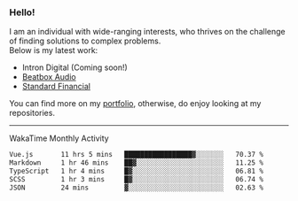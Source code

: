 ### Hello!

I am an individual with wide-ranging interests, who thrives on the challenge of finding solutions to complex problems. <br/> Below is my latest work:
- Intron Digital (Coming soon!)
- [Beatbox Audio](https://bumbleboss.xyz/w/beatbox-audio)
- [Standard Financial](https://bumbleboss.xyz/w/standard-financial)

You can find more on my [portfolio](https://bumbleboss.xyz/work), otherwise, do enjoy looking at my repositories.

---

WakaTime Monthly Activity

<!--START_SECTION:waka-->

```txt
Vue.js       11 hrs 5 mins   █████████████████▓░░░░░░░   70.37 %
Markdown     1 hr 46 mins    ██▓░░░░░░░░░░░░░░░░░░░░░░   11.25 %
TypeScript   1 hr 4 mins     █▓░░░░░░░░░░░░░░░░░░░░░░░   06.81 %
SCSS         1 hr 3 mins     █▓░░░░░░░░░░░░░░░░░░░░░░░   06.74 %
JSON         24 mins         ▓░░░░░░░░░░░░░░░░░░░░░░░░   02.63 %
```

<!--END_SECTION:waka-->
